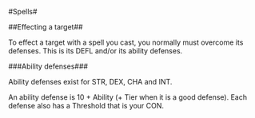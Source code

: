 #Spells#

##Effecting a target##

To effect a target with a spell you cast, you normally must overcome its defenses. This is its DEFL and/or its ability defenses.

###Ability defenses###

Ability defenses exist for STR, DEX, CHA and INT.

An ability defense is 10 + Ability (+ Tier when it is a good defense).
Each defense also has a Threshold that is your CON.